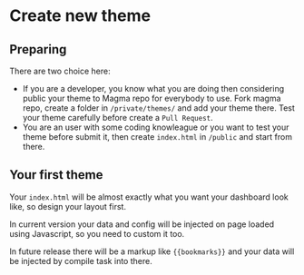 # Create new theme

## Preparing

There are two choice here:
- If you are a developer, you know what you are doing then considering public your theme to Magma repo for everybody to use. Fork magma repo, create a folder in `/private/themes/` and add your theme there. Test your theme carefully before create a `Pull Request`.
- You are an user with some coding knowleague or you want to test your theme before submit it, then create `index.html` in `/public` and start from there.

## Your first theme

Your `index.html` will be almost exactly what you want your dashboard look like, so design your layout first.

In current version your data and config will be injected on page loaded using Javascript, so you need to custom it too. 

In future release there will be a markup like `{{bookmarks}}` and your data will be injected by compile task into there. 